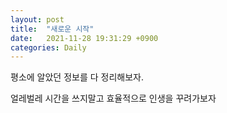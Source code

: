 ```yaml
---
layout: post
title:  "새로운 시작"
date:   2021-11-28 19:31:29 +0900
categories: Daily
---
```


평소에 알았던 정보를 다 정리해보자. 

얼레벌레 시간을 쓰지말고 효율적으로 인생을 꾸려가보자


[jekyll-docs]: https://jekyllrb.com/docs/home
[jekyll-gh]:   https://github.com/jekyll/jekyll
[jekyll-talk]: https://talk.jekyllrb.com/
